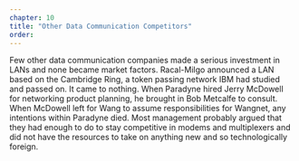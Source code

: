 ```yaml
---
chapter: 10
title: "Other Data Communication Competitors"
order: 
---
```


Few other data communication companies made a serious investment in LANs and none became market factors. Racal-Milgo announced a LAN based on the Cambridge Ring, a token passing network IBM had studied and passed on. It came to nothing. When Paradyne hired Jerry McDowell for networking product planning, he brought in Bob Metcalfe to consult. When McDowell left for Wang to assume responsibilities for Wangnet, any intentions within Paradyne died. Most management probably argued that they had enough to do to stay competitive in modems and multiplexers and did not have the resources to take on anything new and so technologically foreign.
